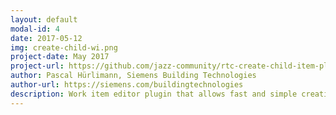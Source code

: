 ```yaml
---
layout: default
modal-id: 4
date: 2017-05-12
img: create-child-wi.png
project-date: May 2017
project-url: https://github.com/jazz-community/rtc-create-child-item-plugin
author: Pascal Hürlimann, Siemens Building Technologies
author-url: https://siemens.com/buildingtechnologies
description: Work item editor plugin that allows fast and simple creation of child work items. A single click in the work item editor will create a new, empty, work item which has the current work item assigned as it's parent.
---
```

